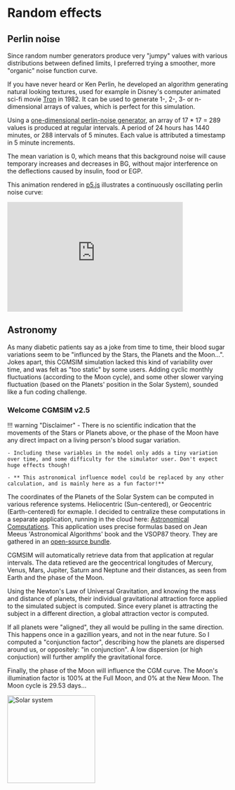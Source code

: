 # Random effects

## Perlin noise

Since random number generators produce very "jumpy" values with various distributions between defined limits, I preferred trying a smoother, more "organic" noise function curve. 

If you have never heard or Ken Perlin, he developed an algorithm generating natural looking textures, used for example in Disney's computer animated sci-fi movie [Tron](https://www.imdb.com/title/tt0084827) in 1982. It can be used to generate 1-, 2-, 3- or n-dimensional arrays of values, which is perfect for this simulation.  

Using a [one-dimensional perlin-noise generator](https://github.com/andrewrk/node-perlin-noise#readme), an array of 17 * 17 = 289 values is produced at regular intervals. A period of 24 hours has 1440 minutes, or 288 intervals of 5 minutes. Each value is attributed a timestamp in 5 minute increments. 

The mean variation is 0, which means that this background noise will cause temporary increases and decreases in BG, without major interference on the deflections caused by insulin, food or EGP.

This animation rendered in [p5.js](https://p5js.org/) illustrates a continuously oscillating perlin noise curve:

<iframe style="width: 400px; height: 250px; overflow: hidden;"  scrolling="no" frameborder="0" src="https://editor.p5js.org/lsandini/full/F1CtK8SNk"></iframe>
<br>

## Astronomy

As many diabetic patients say as a joke from time to time, their blood sugar variations seem to be "influnced by the Stars, the Planets and the Moon...". Jokes apart, this CGMSIM simulation lacked this kind of variability over time, and was felt as "too static" by some users. Adding cyclic monthly fluctuations (according to the Moon cycle), and some other slower varying fluctuation (based on the Planets' position in the Solar System), sounded like a fun coding challenge.

### Welcome CGMSIM v2.5

!!! warning "Disclaimer"
    - There is no scientific indication that the movements of the Stars or Planets above, or the phase of the Moon have any direct impact on a living person's blood sugar variation. 
  
    - Including these variables in the model only adds a tiny variation over time, and some difficulty for the simulator user. Don't expect huge effects though!

    - ** This astronomical influence model could be replaced by any other calculation, and is mainly here as a fun factor!**

The coordinates of the Planets of the Solar System can be computed in various reference systems. Heliocentric (Sun-centered), or Geocentric (Earth-centered) for exmaple. I decided to centralize these computations in a separate application, running in the cloud here: [Astronomical Computations](https://astro6.herokuapp.com). This application uses precise formulas based on Jean Meeus 'Astronomical Algorithms' book and the VSOP87 theory. They are gathered in an [open-source bundle](https://github.com/andrmoel/astronomy-bundle-js).

CGMSIM will automatically retrieve data from that application at regular intervals. The data retieved are the geocentrical longitudes of Mercury, Venus, Mars, Jupiter, Saturn and Neptune and their distances, as seen from Earth and the phase of the Moon.

Using the Newton's Law of Universal Gravitation, and knowing the mass and distance of planets, their individual gravitational attraction force applied to the simulated subject is computed. Since every planet is attracting the subject in a different direction, a global attraction vector is computed.

If all planets were "aligned", they all would be pulling in the same direction. This happens once in a gazillion years, and not in the near future. So I computed a "conjunction factor", describing how the planets are dispersed around us, or oppositely: "in conjunction". A low dispersion (or high conjuction) will further amplify the gravitational force. 

Finally, the phase of the Moon will influence the CGM curve. The Moon's illumination factor is 100% at the Full Moon, and 0% at the New Moon. The Moon cycle is 29.53 days...


<img src="https://user-images.githubusercontent.com/24463821/90344480-44543f00-dfe8-11ea-9b99-a640c0f26136.gif" alt="Solar system" width="200"/>
